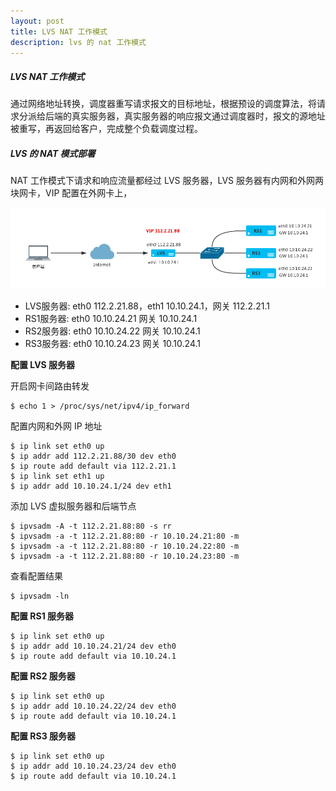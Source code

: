 ```yaml
---
layout: post
title: LVS NAT 工作模式
description: lvs 的 nat 工作模式
---
```


##### LVS NAT 工作模式
     
通过网络地址转换，调度器重写请求报文的目标地址，根据预设的调度算法，将请求分派给后端的真实服务器，真实服务器的响应报文通过调度器时，报文的源地址被重写，再返回给客户，完成整个负载调度过程。

##### LVS 的 NAT 模式部署

NAT 工作模式下请求和响应流量都经过 LVS 服务器，LVS 服务器有内网和外网两块网卡，VIP 配置在外网卡上，

![image](/assets/img/lvs-nat.png)

- LVS服务器: eth0 112.2.21.88，eth1 10.10.24.1，网关 112.2.21.1
- RS1服务器: eth0 10.10.24.21 网关 10.10.24.1
- RS2服务器: eth0 10.10.24.22 网关 10.10.24.1
- RS3服务器: eth0 10.10.24.23 网关 10.10.24.1

**配置 LVS 服务器**

开启网卡间路由转发

    $ echo 1 > /proc/sys/net/ipv4/ip_forward

配置内网和外网 IP 地址

    $ ip link set eth0 up
    $ ip addr add 112.2.21.88/30 dev eth0
    $ ip route add default via 112.2.21.1
    $ ip link set eth1 up
    $ ip addr add 10.10.24.1/24 dev eth1

添加 LVS 虚拟服务器和后端节点

    $ ipvsadm -A -t 112.2.21.88:80 -s rr
    $ ipvsadm -a -t 112.2.21.88:80 -r 10.10.24.21:80 -m
    $ ipvsadm -a -t 112.2.21.88:80 -r 10.10.24.22:80 -m
    $ ipvsadm -a -t 112.2.21.88:80 -r 10.10.24.23:80 -m

查看配置结果

    $ ipvsadm -ln

**配置 RS1 服务器**

    $ ip link set eth0 up
    $ ip addr add 10.10.24.21/24 dev eth0
    $ ip route add default via 10.10.24.1

**配置 RS2 服务器**

    $ ip link set eth0 up
    $ ip addr add 10.10.24.22/24 dev eth0
    $ ip route add default via 10.10.24.1

**配置 RS3 服务器**

    $ ip link set eth0 up
    $ ip addr add 10.10.24.23/24 dev eth0
    $ ip route add default via 10.10.24.1

